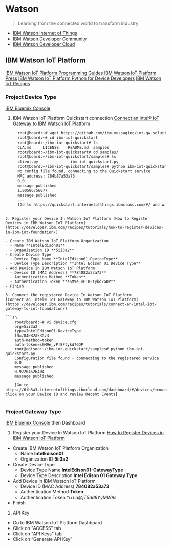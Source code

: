 Watson
==

> Learning from the connected world to transform industry

- [IBM Watson Internet of Things](http://www.ibm.com/internet-of-things/index.html)
- [IBM Watson Developer Community](https://developer.ibm.com/watson/)
- [IBM Watson Developer Cloud](http://www.ibm.com/smarterplanet/us/en/ibmwatson/developercloud/)

## IBM Watson IoT Platform

[IBM Watson IoT Platform Programming Guides](https://docs.internetofthings.ibmcloud.com/)
[IBM Watson IoT Platform Press](https://developer.ibm.com/iotfoundation/blog/2016/02/12/the-ibm-watson-iot-platform-arrives/)
[IBM Watson IoT Platform Python for Device Developers](https://docs.internetofthings.ibmcloud.com/devices/libraries/python.html)
[IBM Watson IoT Recipes](https://developer.ibm.com/recipes/)

### Project Device Type

[IBM Bluemix Console](https://console.ng.bluemix.net/)

1. IBM Watson IoT Platform Quickstart connection
[Connect an Intel® IoT Gateway to IBM Watson IoT Platform](https://developer.ibm.com/recipes/tutorials/connect-an-intel-iot-gateway-to-iot-foundation/)

   ```sh
     root@board:~# wget https://github.com/ibm-messaging/iot-gw-solutions/releases/download/1.03/ibm-iot-quickstart.zip
     root@board:~# cd ibm-iot-quickstart
     root@board:~/ibm-iot-quickstart# ls
     CLA.md     LICENSE    README.md  samples
     root@board:~/ibm-iot-quickstart# cd samples/
     root@board:~/ibm-iot-quickstart/samples# ls
     client.py              ibm-iot-quickstart.py
     root@board:~/ibm-iot-quickstart/samples# python ibm-iot-quickstart.py
     No config file found, connecting to the Quickstart service
     MAC address: 784b87a53a73
     0.0
     message published
     1.00586756077
     message published     
     ...
     [Go to https://quickstart.internetofthings.ibmcloud.com/#/ and write Device ID based on device MAC Address]
```

2. Register your Device In Watson IoT Platform [How to Register Devices in IBM Watson IoT Platform](https://developer.ibm.com/recipes/tutorials/how-to-register-devices-in-ibm-iot-foundation/)

- Create IBM Watson IoT Platform Organization
  - Name **IntelEdison01**
  - Organization ID **5ii3a2**
- Create Device Type
  - Device Type Name **IntelEdison01-DeviceType**
  - Device Type Description **Intel Edison 01 Device Type**
- Add Device in IBM Watson IoT Platform
  - Device ID (MAC Address) **784082a53a73**
  - Authentication Method **Token**
  - Authentication Token **s&M9e_vP!8Ftykd?GOP**
- Finish

3. Connect the registered Device In Watson IoT Platform
[Connect an Intel® IoT Gateway to IBM Watson IoT Platform](https://developer.ibm.com/recipes/tutorials/connect-an-intel-iot-gateway-to-iot-foundation/)

```sh
    root@board:~# vi device.cfg
    org=5ii3a2
    type=IntelEdison01-DeviceType
    id=784082a53a73
    auth-method=token
    auth-token=s&M9e_vP!8Ftykd?GOP
    root@edison:~/ibm-iot-quickstart/samples# python ibm-iot-quickstart.py
    Configuration file found - connecting to the registered service                                              
    0.0
    message published
    0.92204526404
    message published
    
    [Go to https://6ih3a3.internetofthings.ibmcloud.com/dashboard/#/devices/browse click on your Device ID and review Recent Events]
    
```

### Project Gateway Type

[IBM Bluemix Console](https://console.ng.bluemix.net/) then Dashboard

1. Register your Device In Watson IoT Platform [How to Register Devices in IBM Watson IoT Platform](https://developer.ibm.com/recipes/tutorials/how-to-register-gateways-in-ibm-watson-iot-platform/)

- Create IBM Watson IoT Platform Organization
  - Name **IntelEdison01**
  - Organization ID **5ii3a2**
- Create Device Type
  - Device Type Name **IntelEdison01-GatewayType**
  - Device Type Description **Intel Edison 01 Gateway Type**
- Add Device in IBM Watson IoT Platform
  - Device ID (MAC Address) **784082a53a73**
  - Authentication Method **Token**
  - Authentication Token **i+*La@jT5dd9YyMW9s**
- Finish

2. API Key

 - Go to IBM Watson IoT Platform Dashboard
 - Click on "ACCESS" tab
 - Click on "API Keys" tab
 - Click on “Generate API Key”


